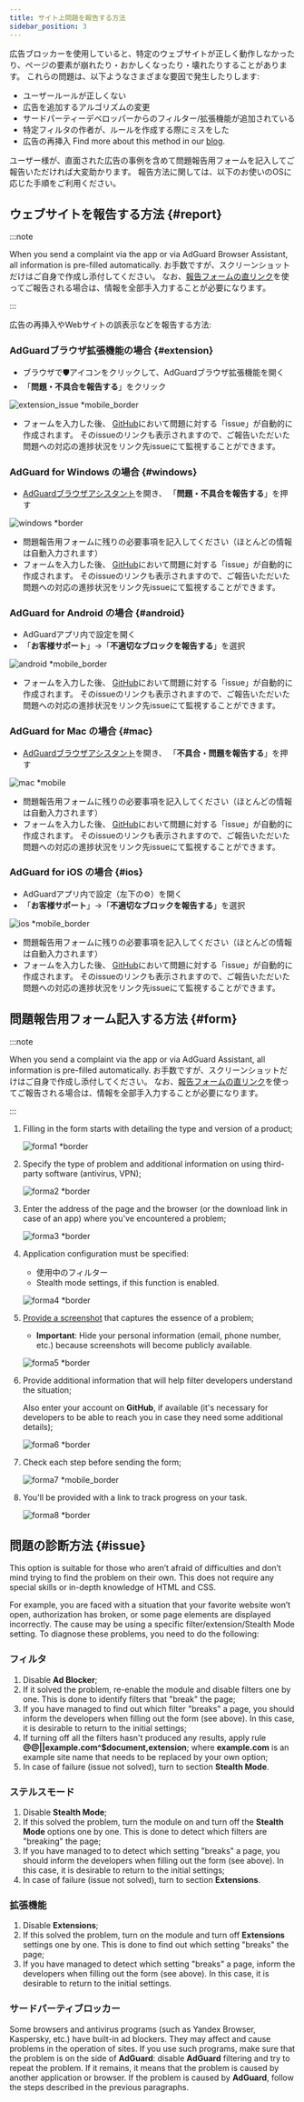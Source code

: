 ```yaml
---
title: サイト上問題を報告する方法
sidebar_position: 3
---
```



広告ブロッカーを使用していると、特定のウェブサイトが正しく動作しなかったり、ページの要素が崩れたり・おかしくなったり・壊れたりすることがあります。 これらの問題は、以下ようなさまざまな要因で発生したりします:

- ユーザールールが正しくない
- 広告を追加するアルゴリズムの変更
- サードパーティーデベロッパーからのフィルター/拡張機能が追加されている
- 特定フィルタの作者が、ルールを作成する際にミスをした
- 広告の再挿入 Find more about this method in our [blog](https://adguard.com/en/blog/ad-reinsertion.html).

ユーザー様が、直面された広告の事例を含めて問題報告用フォームを記入してご報告いただければ大変助かります。 報告方法に関しては、以下のお使いのOSに応じた手順をご利用ください。

## ウェブサイトを報告する方法 {#report}

:::note

When you send a complaint via the app or via AdGuard Browser Assistant, all information is pre-filled automatically. お手数ですが、スクリーンショットだけはご自身で作成し添付してください。 なお、[報告フォームの直リンク](https://reports.adguard.com/new_issue.html)を使ってご報告される場合は、情報を全部手入力することが必要になります。

:::

広告の再挿入やWebサイトの誤表示などを報告する方法:

### AdGuardブラウザ拡張機能の場合 {#extension}

- ブラウザで🛡アイコンをクリックして、AdGuardブラウザ拡張機能を開く
- 「**問題・不具合を報告する**」をクリック

![extension_issue *mobile_border](https://cdn.adtidy.org/blog/new/5si74extension.png)

- フォームを入力した後、 [GitHub](https://github.com/AdguardTeam/AdguardFilters/issues)において問題に対する「issue」が自動的に作成されます。 そのissueのリンクも表示されますので、ご報告いただいた問題への対応の進捗状況をリンク先issueにて監視することができます。

### AdGuard for Windows の場合 {#windows}

- [AdGuardブラウザアシスタント](/adguard-for-windows/browser-assistant)を開き、 「**問題・不具合を報告する**」を押す

![windows *border](https://cdn.adtidy.org/content/Kb/ad_blocker/guides/report-website-ja-2.png)

- 問題報告用フォームに残りの必要事項を記入してください（ほとんどの情報は自動入力されます）
- フォームを入力した後、 [GitHub](https://github.com/AdguardTeam/AdguardFilters/issues)において問題に対する「issue」が自動的に作成されます。 そのissueのリンクも表示されますので、ご報告いただいた問題への対応の進捗状況をリンク先issueにて監視することができます。

### AdGuard for Android の場合 {#android}

- AdGuardアプリ内で設定を開く
- 「**お客様サポート**」→「**不適切なブロックを報告する**」を選択

![android *mobile_border](https://cdn.adtidy.org/blog/new/apicfkandroid-new.jpg)

- フォームを入力した後、 [GitHub](https://github.com/AdguardTeam/AdguardFilters/issues)において問題に対する「issue」が自動的に作成されます。 そのissueのリンクも表示されますので、ご報告いただいた問題への対応の進捗状況をリンク先issueにて監視することができます。

### AdGuard for Mac の場合 {#mac}

- [AdGuardブラウザアシスタント](/adguard-for-mac/browser-assistant)を開き、 「**不具合・問題を報告する**」を押す

![mac *mobile](https://cdn.adtidy.org/content/Kb/ad_blocker/guides/report-website-ja-2.png)

- 問題報告用フォームに残りの必要事項を記入してください（ほとんどの情報は自動入力されます）
- フォームを入力した後、 [GitHub](https://github.com/AdguardTeam/AdguardFilters/issues)において問題に対する「issue」が自動的に作成されます。 そのissueのリンクも表示されますので、ご報告いただいた問題への対応の進捗状況をリンク先issueにて監視することができます。

### AdGuard for iOS の場合 {#ios}

- AdGuardアプリ内で設定（左下の⚙）を開く
- 「**お客様サポート**」→「**不適切なブロックを報告する**」を選択

![ios *mobile_border](https://cdn.adtidy.org/blog/new/fnl9aios.jpeg)

- 問題報告用フォームに残りの必要事項を記入してください（ほとんどの情報は自動入力されます）
- フォームを入力した後、 [GitHub](https://github.com/AdguardTeam/AdguardFilters/issues)において問題に対する「issue」が自動的に作成されます。 そのissueのリンクも表示されますので、ご報告いただいた問題への対応の進捗状況をリンク先issueにて監視することができます。

## 問題報告用フォーム記入する方法 {#form}

:::note

When you send a complaint via the app or via AdGuard Assistant, all information is pre-filled automatically. お手数ですが、スクリーンショットだけはご自身で作成し添付してください。 なお、[報告フォームの直リンク](https://reports.adguard.com/new_issue.html)を使ってご報告される場合は、情報を全部手入力することが必要になります。

:::

1. Filling in the form starts with detailing the type and version of a product;

    ![forma1 *border](https://cdn.adtidy.org/content/Kb/ad_blocker/guides/forma1en.png)

2. Specify the type of problem and additional information on using third-party software (antivirus, VPN);

    ![forma2 *border](https://cdn.adtidy.org/content/Kb/ad_blocker/guides/forma2en.png)

3. Enter the address of the page and the browser (or the download link in case of an app) where you've encountered a problem;

    ![forma3 *border](https://cdn.adtidy.org/content/Kb/ad_blocker/guides/forma3en.png)

4. Application configuration must be specified:

    - 使用中のフィルター
    - Stealth mode settings, if this function is enabled.

    ![forma4 *border](https://cdn.adtidy.org/content/kb/ad_blocker/guides/forma4en.png)

5. [Provide a screenshot](../take-screenshot) that captures the essence of a problem;

    - **Important**: Hide your personal information (email, phone number, etc.) because screenshots will become publicly available.

    ![forma5 *border](https://cdn.adtidy.org/content/Kb/ad_blocker/guides/forma5en.png)

6. Provide additional information that will help filter developers understand the situation;

    Also enter your account on **GitHub**, if available (it's necessary for developers to be able to reach you in case they need some additional details);

    ![forma6 *border](https://cdn.adtidy.org/content/Kb/ad_blocker/guides/forma6en.png)

7. Check each step before sending the form;

    ![forma7 *mobile_border](https://cdn.adtidy.org/content/Kb/ad_blocker/guides/forma7en.png)

8. You'll be provided with a link to track progress on your task.

    ![forma8 *border](https://cdn.adtidy.org/content/Kb/ad_blocker/guides/forma8en.png)

## 問題の診断方法 {#issue}

This option is suitable for those who aren’t afraid of difficulties and don’t mind trying to find the problem on their own. This does not require any special skills or in-depth knowledge of HTML and CSS.

For example, you are faced with a situation that your favorite website won’t open, authorization has broken, or some page elements are displayed incorrectly. The cause may be using a specific filter/extension/Stealth Mode setting. To diagnose these problems, you need to do the following:

### **フィルタ**

1. Disable **Ad Blocker**;
2. If it solved the problem, re-enable the module and disable filters one by one. This is done to identify filters that "break" the page;
3. If you have managed to find out which filter "breaks" a page, you should inform the developers when filling out the form (see above). In this case, it is desirable to return to the initial settings;
4. If turning off all the filters hasn't produced any results, apply rule **@@||example.com^$document,extension**; where **example.com** is an example site name that needs to be replaced by your own option;
5. In case of failure (issue not solved), turn to section **Stealth Mode**.

### **ステルスモード**

1. Disable **Stealth Mode**;
2. If this solved the problem, turn the module on and turn off the **Stealth Mode** options one by one. This is done to detect which filters are "breaking" the page;
3. If you have managed to to detect which setting "breaks" a page, you should inform the developers when filling out the form (see above). In this case, it is desirable to return to the initial settings;
4. In case of failure (issue not solved), turn to section **Extensions**.

### **拡張機能**

1. Disable **Extensions**;
2. If this solved the problem, turn on the module and turn off **Extensions** settings one by one. This is done to find out which setting "breaks" the page;
3. If you have managed to detect which setting "breaks" a page, inform the developers when filling out the form (see above). In this case, it is desirable to return to the initial settings.

### **サードパーティブロッカー**

Some browsers and antivirus programs (such as Yandex Browser, Kaspersky, etc.) have built-in ad blockers. They may affect and cause problems in the operation of sites. If you use such programs, make sure that the problem is on the side of **AdGuard**: disable **AdGuard** filtering and try to repeat the problem. If it remains, it means that the problem is caused by another application or browser. If the problem is caused by **AdGuard**, follow the steps described in the previous paragraphs.
